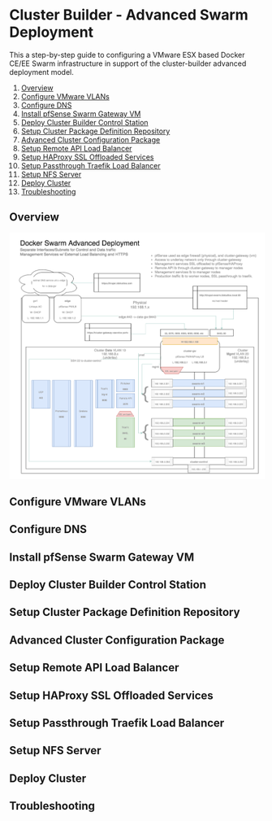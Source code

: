 Cluster Builder - Advanced Swarm Deployment
===========================================

This a step-by-step guide to configuring a VMware ESX based Docker CE/EE Swarm infrastructure in support of the cluster-builder advanced deployment model.

1. [Overview](#overview)
2. [Configure VMware VLANs](#configure-vmware-vlans)
3. [Configure DNS](#configure-dns)
4. [Install pfSense Swarm Gateway VM](#install-pfsense-gateway-vm)
5. [Deploy Cluster Builder Control Station](#deploy-cluster-builder-control-station)
6. [Setup Cluster Package Definition Repository](#setup-cluster-package-definition-repository)
7. [Advanced Cluster Configuration Package](#advanced-cluster-configuration-package)
8. [Setup Remote API Load Balancer](#setup-remote-api-load-balancer)
9. [Setup HAProxy SSL Offloaded Services](#setup-haproxy-ssl-offloaded-services)
10. [Setup Passthrough Traefik Load Balancer](#setup-passthrough-traefik-load-balancer)
11. [Setup NFS Server](#setup-nfs-server)
12. [Deploy Cluster](#deploy-cluster)
13. [Troubleshooting](#troubleshooting)

## Overview
![Advanced Swarm Overview](images/advanced-overview.png)

## Configure VMware VLANs

## Configure DNS

## Install pfSense Swarm Gateway VM

## Deploy Cluster Builder Control Station

## Setup Cluster Package Definition Repository

## Advanced Cluster Configuration Package

## Setup Remote API Load Balancer

## Setup HAProxy SSL Offloaded Services

## Setup Passthrough Traefik Load Balancer

## Setup NFS Server

## Deploy Cluster

## Troubleshooting